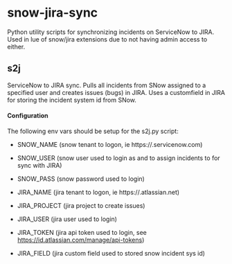 # snow-jira-sync
Python utility scripts for synchronizing incidents on ServiceNow to JIRA. Used in lue of snow/jira extensions due to not having admin access to either.

## s2j
ServiceNow to JIRA sync. Pulls all incidents from SNow assigned to a specified user and creates issues (bugs) in JIRA. Uses a customfield in JIRA for storing the incident system id from SNow.

#### Configuration
The following env vars should be setup for the s2j.py script:
* SNOW_NAME (snow tenant to logon, ie https://<tenant>.servicenow.com)
* SNOW_USER (snow user used to login as and to assign incidents to for sync with JIRA)
* SNOW_PASS (snow password used to login)

* JIRA_NAME (jira tenant to logon, ie https://<tenant>.atlassian.net)
* JIRA_PROJECT (jira project to create issues)
* JIRA_USER (jira user used to login)
* JIRA_TOKEN (jira api token used to login, see https://id.atlassian.com/manage/api-tokens)
* JIRA_FIELD (jira custom field used to stored snow incident sys id)
